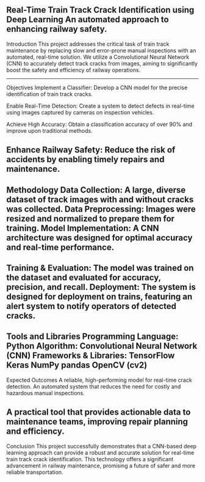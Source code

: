 Real-Time Train Track Crack Identification using Deep Learning
An automated approach to enhancing railway safety.
---
Introduction
This project addresses the critical task of train track maintenance by replacing slow and error-prone manual inspections with an automated, real-time solution. We utilize a Convolutional Neural Network (CNN) to accurately detect track cracks from images, aiming to significantly boost the safety and efficiency of railway operations.

---

Objectives
Implement a Classifier: Develop a CNN model for the precise identification of train track cracks.

Enable Real-Time Detection: Create a system to detect defects in real-time using images captured by cameras on inspection vehicles.

Achieve High Accuracy: Obtain a classification accuracy of over 90% and improve upon traditional methods.

Enhance Railway Safety: Reduce the risk of accidents by enabling timely repairs and maintenance.
---
Methodology
Data Collection: A large, diverse dataset of track images with and without cracks was collected.
Data Preprocessing: Images were resized and normalized to prepare them for training.
Model Implementation: A CNN architecture was designed for optimal accuracy and real-time performance.
---
Training & Evaluation: The model was trained on the dataset and evaluated for accuracy, precision, and recall.
Deployment: The system is designed for deployment on trains, featuring an alert system to notify operators of detected cracks.
---
Tools and Libraries
Programming Language: Python 
Algorithm: Convolutional Neural Network (CNN) 
Frameworks & Libraries:
TensorFlow 
Keras 
NumPy
pandas
OpenCV (cv2) 
---
Expected Outcomes
A reliable, high-performing model for real-time crack detection.
An automated system that reduces the need for costly and hazardous manual inspections.

A practical tool that provides actionable data to maintenance teams, improving repair planning and efficiency.
---
Conclusion
This project successfully demonstrates that a CNN-based deep learning approach can provide a robust and accurate solution for real-time train track crack identification. This technology offers a significant advancement in railway maintenance, promising a future of safer and more reliable transportation.
